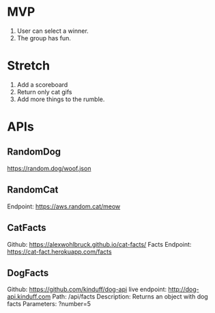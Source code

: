 # MVP

1. User can select a winner. 
2. The group has fun.

# Stretch 

1. Add a scoreboard 
2. Return only cat gifs
3. Add more things to the rumble.

# APIs 

## RandomDog
https://random.dog/woof.json

## RandomCat
Endpoint: https://aws.random.cat/meow

## CatFacts
Github: https://alexwohlbruck.github.io/cat-facts/ 
Facts Endpoint: https://cat-fact.herokuapp.com/facts

## DogFacts
Github: https://github.com/kinduff/dog-api
live endpoint: http://dog-api.kinduff.com
Path: /api/facts 	Description: Returns an object with dog facts Parameters: ?number=5